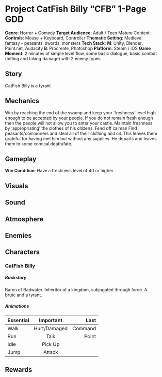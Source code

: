 Project CatFish Billy “CFB” 1-Page GDD
======

__Genre__: Horror + Comedy
__Target Audience__: Adult / Teen Mature Content
__Controls__: Mouse + Keyboard, Controller
__Thematic Setting__: Medieval fantasy - peasants, swords, monsters
__Tech Stack__:
__M__: Unity, Blender, Paint.net, Audacity
__B__: Procreate, Photoshop
__Platform__: Steam / IOS
__Game Moment__: 2 minutes of simple level flow, some basic dialogue, basic combat (hitting and taking damage) with 2 enemy types.

Story
-----

CatFish Billy is a tyrant

Mechanics
-----
Win by reaching the end of the swamp and keep your ‘freshness’ level high enough to be accepted by your people. If you do not remain fresh enough then the people will not allow you to enter your castle.
Maintain freshness by ‘appropriating’ the clothes of his citizens.
Fend off caiman
Find peasants/commoners and steal all of their clothing and oil. This leaves them grateful for having met him but without any supplies. He departs and leaves them to some comical death/fate.

Gameplay
----
__Win Condition__: Have a freshness level of 40 or higher


Visuals
----

Sound
----

Atmosphere
----

Enemies
----

Characters
----
### CatFish Billy

##### Backstory
Baron of Badwater. Inheritor of a kingdom, subjugated through force. A brute and a tyrant.

##### Animations
| Essential     | Important     | Last    |
| ------------- |:-------------:| -------:|
| Walk          | Hurt/Damaged  | Command |
| Run           | Talk          | Point   |
| Idle          | Pick Up       |         |
| Jump          | Attack        |         |


Rewards
----


<!-- Game Summary:
Core Player Experience:
Central Theme:
Design Pillar:
Anticipated Steam Early Access Launch Date:
Feature Development Priorities:
Comparative Products:
Completion
Presentation -->
